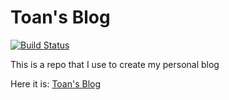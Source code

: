 # Toan's Blog

[![Build Status](https://travis-ci.org/hqtoan94/hqtoan94.github.io.svg?branch=source)](https://travis-ci.org/hqtoan94/hqtoan94.github.io)

This is a repo that I use to create my personal blog

Here it is: [Toan's Blog](https://hqtoan94.github.io)
